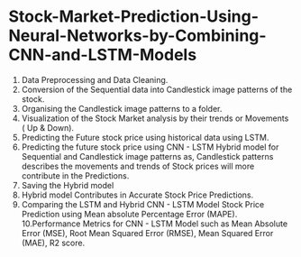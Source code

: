 # Stock-Market-Prediction-Using-Neural-Networks-by-Combining-CNN-and-LSTM-Models


1. Data Preprocessing and Data Cleaning.
2. Conversion of the Sequential data into Candlestick image patterns of the stock.
3. Organising the Candlestick image patterns to a folder.
4. Visualization of the Stock Market analysis by their trends or Movements ( Up & Down).
5. Predicting the Future stock price using historical data using LSTM.
6. Predicting the future stock price using CNN - LSTM Hybrid model for Sequential and Candlestick image patterns as, Candlestick patterns describes the movements and trends of Stock 
   prices will more contribute in the Predictions.
7. Saving the Hybrid model
8. Hybrid model Contributes in Accurate Stock Price Predictions.
9. Comparing the LSTM and Hybrid CNN - LSTM Model Stock Price Prediction using Mean absolute Percentage Error (MAPE).
10.Performance Metrics for CNN - LSTM Model such as Mean Absolute Error (MSE), Root Mean Squared Error (RMSE), Mean Squared Error (MAE), R2 score.
